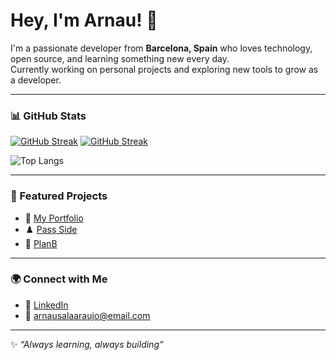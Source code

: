 # Hey, I'm Arnau! 👋

I'm a passionate developer from **Barcelona, Spain** who loves technology, open source, and learning something new every day.  
Currently working on personal projects and exploring new tools to grow as a developer.

---

### 📊 GitHub Stats
[![GitHub Streak](https://streak-stats.demolab.com?user=arnau-sala&theme=blueberry-duo&card_width=650)](https://git.io/streak-stats)
[![GitHub Streak](https://streak-stats.demolab.com/?user=arnau-sala&theme=blueberry-duo&card)](https://git.io/streak-stats)

![Top Langs](https://github-readme-stats.vercel.app/api/top-langs/?username=arnau-sala&layout=compact&theme=blue_navy)  


---

### 📌 Featured Projects
- 🔗 [My Portfolio](https://arnau-sala.github.io/portfolio/)  
- ♟️ [Pass Side](https://github.com/arnau-sala/your-repo)  
- 🎉 [PlanB](https://github.com/arnau-sala/another-repo)  

---

### 🌍 Connect with Me
- 💼 [LinkedIn](www.linkedin.com/in/arnau-sala-araujo)  
- 📧 arnausalaaraujo@email.com  

---

✨ _“Always learning, always building”_
